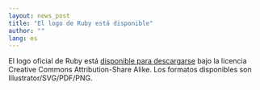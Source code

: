 ```yaml
---
layout: news_post
title: "El logo de Ruby está disponible"
author: ""
lang: es
---
```


El logo oficial de Ruby está [disponible para descargarse][1] bajo la
licencia Creative Commons Attribution-Share Alike. Los formatos
disponibles son Illustrator/SVG/PDF/PNG.



[1]: http://www.ruby-assn.org/index.html.en 

